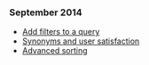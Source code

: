 ### September 2014

* [Add filters to a query](20140916_add_filters_to_a_query.md)
* [Synonyms and user satisfaction](20140910_using_synonyms_to_ensure_user_satisfaction.md)
* [Advanced sorting](20140904_advanced_sorting.md)
